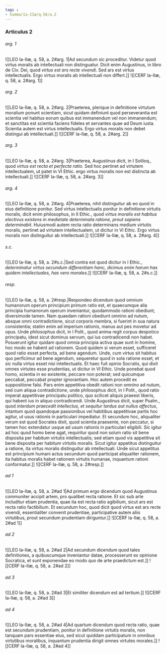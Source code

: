 ```yaml
---
tags : 
- Summa/Ia-IIæ/q.58/a.2
---
```


### Articulus 2

###### arg. 1
![[LEO Ia-IIæ, q. 58, a. 2#arg. 1|Ad secundum sic proceditur. Videtur quod virtus moralis ab intellectuali non distinguatur. Dicit enim Augustinus, in libro de Civ. Dei, quod *virtus est ars recte vivendi*. Sed ars est virtus intellectualis. Ergo virtus moralis ab intellectuali non differt.]]
![[CERF Ia-IIæ, q. 58, a. 2#arg. 1]]

###### arg. 2
![[LEO Ia-IIæ, q. 58, a. 2#arg. 2|Praeterea, plerique in definitione virtutum moralium ponunt scientiam, sicut quidam definiunt quod perseverantia est scientia vel habitus eorum quibus est immanendum vel non immanendum; et sanctitas est scientia faciens fideles et servantes quae ad Deum iusta. Scientia autem est virtus intellectualis. Ergo virtus moralis non debet distingui ab intellectuali.]]
![[CERF Ia-IIæ, q. 58, a. 2#arg. 2]]

###### arg. 3
![[LEO Ia-IIæ, q. 58, a. 2#arg. 3|Praeterea, Augustinus dicit, in I Soliloq., quod *virtus est recta et perfecta ratio*. Sed hoc pertinet ad virtutem intellectualem, ut patet in VI Ethic. ergo virtus moralis non est distincta ab intellectuali.]]
![[CERF Ia-IIæ, q. 58, a. 2#arg. 3]]

###### arg. 4
![[LEO Ia-IIæ, q. 58, a. 2#arg. 4|Praeterea, nihil distinguitur ab eo quod in eius definitione ponitur. Sed virtus intellectualis ponitur in definitione virtutis moralis, dicit enim philosophus, in II Ethic., quod *virtus moralis est habitus electivus existens in medietate determinata ratione, prout sapiens determinabit*. Huiusmodi autem recta ratio determinans medium virtutis moralis, pertinet ad virtutem intellectualem, ut dicitur in VI Ethic. Ergo virtus moralis non distinguitur ab intellectuali.]]
![[CERF Ia-IIæ, q. 58, a. 2#arg. 4]]

###### s.c.
![[LEO Ia-IIæ, q. 58, a. 2#s.c.|Sed contra est quod dicitur in I Ethic., *determinatur virtus secundum differentiam hanc, dicimus enim harum has quidem intellectuales, has vero morales*.]]
![[CERF Ia-IIæ, q. 58, a. 2#s.c.]]

###### resp.
![[LEO Ia-IIæ, q. 58, a. 2#resp.|Respondeo dicendum quod omnium humanorum operum principium primum ratio est, et quaecumque alia principia humanorum operum inveniantur, quodammodo rationi obediunt; diversimode tamen. Nam quaedam rationi obediunt omnino ad nutum, absque omni contradictione, sicut corporis membra, si fuerint in sua natura consistentia; statim enim ad imperium rationis, manus aut pes movetur ad opus. Unde philosophus dicit, in I Polit., quod anima regit corpus despotico principatu, idest sicut dominus servum, qui ius contradicendi non habet. Posuerunt igitur quidam quod omnia principia activa quae sunt in homine, hoc modo se habent ad rationem. Quod quidem si verum esset, sufficeret quod ratio esset perfecta, ad bene agendum. Unde, cum virtus sit habitus quo perficimur ad bene agendum, sequeretur quod in sola ratione esset, et sic nulla virtus esset nisi intellectualis. Et haec fuit opinio Socratis, qui dixit omnes virtutes esse prudentias, ut dicitur in VI Ethic. Unde ponebat quod homo, scientia in eo existente, peccare non poterat; sed quicumque peccabat, peccabat propter ignorantiam. Hoc autem procedit ex suppositione falsi. Pars enim appetitiva obedit rationi non omnino ad nutum, sed cum aliqua contradictione, unde philosophus dicit, in I Polit., quod ratio imperat appetitivae principatu politico, quo scilicet aliquis praeest liberis, qui habent ius in aliquo contradicendi. Unde Augustinus dicit, super Psalm., quod *interdum praecedit intellectus, et sequitur tardus aut nullus affectus*, intantum quod quandoque passionibus vel habitibus appetitivae partis hoc agitur, ut usus rationis in particulari impediatur. Et secundum hoc, aliqualiter verum est quod Socrates dixit, quod scientia praesente, non peccatur, si tamen hoc extendatur usque ad usum rationis in particulari eligibili. Sic igitur ad hoc quod homo bene agat, requiritur quod non solum ratio sit bene disposita per habitum virtutis intellectualis; sed etiam quod vis appetitiva sit bene disposita per habitum virtutis moralis. Sicut igitur appetitus distinguitur a ratione, ita virtus moralis distinguitur ab intellectuali. Unde sicut appetitus est principium humani actus secundum quod participat aliqualiter rationem, ita habitus moralis habet rationem virtutis humanae, inquantum rationi conformatur.]]
![[CERF Ia-IIæ, q. 58, a. 2#resp.]]

###### ad 1
![[LEO Ia-IIæ, q. 58, a. 2#ad 1|Ad primum ergo dicendum quod Augustinus communiter accipit artem, pro qualibet recta ratione. Et sic sub arte includitur etiam prudentia, quae ita est recta ratio agibilium, sicut ars est recta ratio factibilium. Et secundum hoc, quod dicit quod virtus est ars recte vivendi, essentialiter convenit prudentiae, participative autem aliis virtutibus, prout secundum prudentiam diriguntur.]]
![[CERF Ia-IIæ, q. 58, a. 2#ad 1]]

###### ad 2
![[LEO Ia-IIæ, q. 58, a. 2#ad 2|Ad secundum dicendum quod tales definitiones, a quibuscumque inveniantur datae, processerunt ex opinione Socratica, et sunt exponendae eo modo quo de arte praedictum est.]]
![[CERF Ia-IIæ, q. 58, a. 2#ad 2]]

###### ad 3
![[LEO Ia-IIæ, q. 58, a. 2#ad 3|Et similiter dicendum est ad tertium.]]
![[CERF Ia-IIæ, q. 58, a. 2#ad 3]]

###### ad 4
![[LEO Ia-IIæ, q. 58, a. 2#ad 4|Ad quartum dicendum quod recta ratio, quae est secundum prudentiam, ponitur in definitione virtutis moralis, non tanquam pars essentiae eius, sed sicut quiddam participatum in omnibus virtutibus moralibus, inquantum prudentia dirigit omnes virtutes morales.]]
![[CERF Ia-IIæ, q. 58, a. 2#ad 4]]

